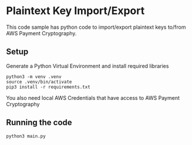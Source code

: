 # Plaintext Key Import/Export

This code sample has python code to import/export plaintext keys to/from AWS Payment Cryptography.

## Setup

Generate a Python Virtual Environment and install required libraries
```
python3 -m venv .venv
source .venv/bin/activate
pip3 install -r requirements.txt
```
You also need local AWS Credentials that have access to AWS Payment Cryptography

## Running the code

```
python3 main.py
```